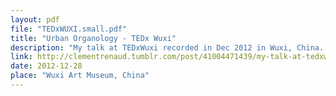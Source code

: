 ```yaml
---
layout: pdf
file: "TEDxWUXI.small.pdf"
title: "Urban Organology - TEDx Wuxi"
description: "My talk at TEDxWuxi recorded in Dec 2012 in Wuxi, China. The thing was called Urban Organology and intended to show a snapshot of some research I am doing right now about tech, memes, urbanity and – organs."
link: http://clementrenaud.tumblr.com/post/41004471439/my-talk-at-tedxwuxi-recorded-in-dec-2012-in-wuxi
date: 2012-12-28
place: "Wuxi Art Museum, China"
---
```

